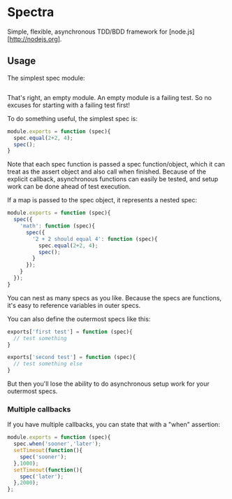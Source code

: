 # Spectra

Simple, flexible, asynchronous TDD/BDD framework for [node.js][http://nodejs.org].

## Usage

The simplest spec module:

```js

```

That's right, an empty module. An empty module is a failing test. So no excuses
for starting with a failing test first!

To do something useful, the simplest spec is:

```js
module.exports = function (spec){
  spec.equal(2+2, 4);
  spec();
}
```

Note that each spec function is passed a spec function/object, which it can
treat as the assert object and also call when finished. Because of the explicit
callback, asynchronous functions can easily be tested, and setup work can be
done ahead of test execution.

If a map is passed to the spec object, it represents a nested spec:

```js
module.exports = function (spec){
  spec({
    'math': function (spec){
      spec({
        '2 + 2 should equal 4': function (spec){
          spec.equal(2+2, 4);
          spec();
        }
      });
    }
  });
}
```

You can nest as many specs as you like. Because the specs are functions, it's
easy to reference variables in outer specs.

You can also define the outermost specs like this:

```js
exports['first test'] = function (spec){
  // test something
}

exports['second test'] = function (spec){
  // test something else
}
```

But then you'll lose the ability to do asynchronous setup work for your
outermost specs.

### Multiple callbacks

If you have multiple callbacks, you can state that with a "when" assertion:

```js
module.exports = function (spec){
  spec.when('sooner','later');
  setTimeout(function(){
    spec('sooner');
  },1000);
  setTimeout(function(){
    spec('later');
  },2000);
};
```
